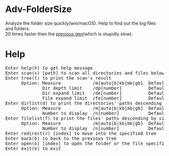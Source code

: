 # Adv-FolderSize
 Analyze the folder size quickly(win/macOS). Help to find out the big files and folders.  
 20 times faster then the [previous gen](https://github.com/MisakiBear/Folder-Size)(which is stupidly slow).  
   
# Help
<pre>
Enter help(h) to get help message  
Enter scan(s) [path] to scan all directories and files below the path specified  
Enter tree(t) to print the scan's result  
      Option: Measure            /m[auto|b|kb|mb|gb]  Default is auto  
              Dir depth limit    /dp[number]          Default is 3  
              Dir expand limit   /de[number]          Default is 3  
              File expand limit  /fe[number]          Default is 3  
Enter dirlist(d) to print the directories' paths descending by size  
      Option: Measure            /m[auto|b|kb|mb|gb]  Default is auto  
              Number to display  /n[number]           Default is 10  
Enter filelist(f) to print the files' paths descending by size  
      Option: Measure            /m[auto|b|kb|mb|gb]  Default is auto  
              Number to display  /n[number]           Default is 10  
Enter redirect(r) [index] to move into the specified tree  
Enter back(b) to back to the previous tree  
Enter open(o) [index] to open the folder or the file specified  
Enter exit(e) to exit  
</pre>
